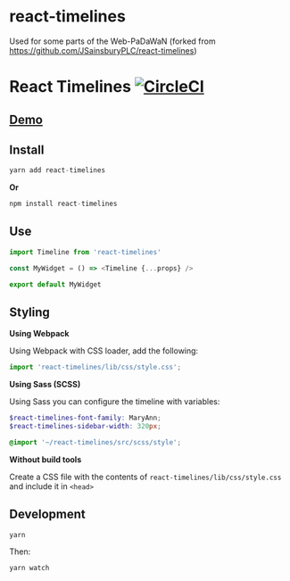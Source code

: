 # react-timelines

Used for some parts of the Web-PaDaWaN (forked from https://github.com/JSainsburyPLC/react-timelines)


# React Timelines [![CircleCI](https://circleci.com/gh/JSainsburyPLC/react-timelines.svg?style=svg)](https://circleci.com/gh/JSainsburyPLC/react-timelines)

## [Demo](https://jsainsburyplc.github.io/react-timelines/)

## Install

```js
yarn add react-timelines
```

**Or**
```js
npm install react-timelines
```

## Use

```js
import Timeline from 'react-timelines'

const MyWidget = () => <Timeline {...props} />

export default MyWidget
```

## Styling

**Using Webpack**

Using Webpack with CSS loader, add the following:
```js
import 'react-timelines/lib/css/style.css';
```

**Using Sass (SCSS)**

Using Sass you can configure the timeline with variables:
```scss
$react-timelines-font-family: MaryAnn;
$react-timelines-sidebar-width: 320px;

@import '~/react-timelines/src/scss/style';
```

**Without build tools**

Create a CSS file with the contents of `react-timelines/lib/css/style.css` and include it in `<head>`

## Development

```
yarn
```

Then:
```
yarn watch
```
